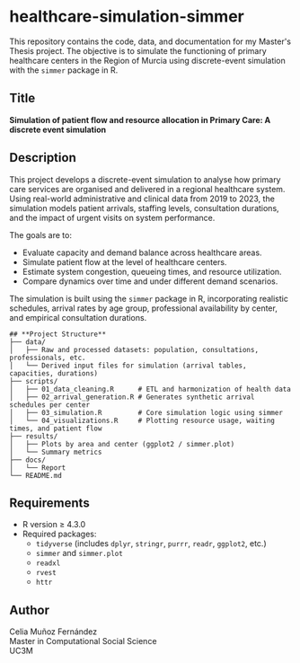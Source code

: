 # **healthcare-simulation-simmer**
This repository contains the code, data, and documentation for my Master's Thesis project. The objective is to simulate the functioning of primary healthcare centers in the Region of Murcia using discrete-event simulation with the `simmer` package in R.

## **Title**
**Simulation of patient flow and resource allocation in Primary Care: A discrete event simulation**

## **Description**
This project develops a discrete-event simulation to analyse how primary care services are organised and delivered in a regional healthcare system. Using real-world administrative and clinical data from 2019 to 2023, the simulation models patient arrivals, staffing levels, consultation durations, and the impact of urgent visits on system performance.

The goals are to:
- Evaluate capacity and demand balance across healthcare areas.
- Simulate patient flow at the level of healthcare centers.
- Estimate system congestion, queueing times, and resource utilization.
- Compare dynamics over time and under different demand scenarios.

The simulation is built using the `simmer` package in R, incorporating realistic schedules, arrival rates by age group, professional availability by center, and empirical consultation durations.

```{r}
## **Project Structure**
├── data/
│   ├── Raw and processed datasets: population, consultations, professionals, etc.
│   └── Derived input files for simulation (arrival tables, capacities, durations)
├── scripts/
│   ├── 01_data_cleaning.R      # ETL and harmonization of health data
│   ├── 02_arrival_generation.R # Generates synthetic arrival schedules per center
│   ├── 03_simulation.R         # Core simulation logic using simmer
│   └── 04_visualizations.R     # Plotting resource usage, waiting times, and patient flow
├── results/
│   ├── Plots by area and center (ggplot2 / simmer.plot)
│   └── Summary metrics
├── docs/
│   └── Report
└── README.md

```

## **Requirements**
- R version ≥ 4.3.0
- Required packages:
  - `tidyverse` (includes `dplyr`, `stringr`, `purrr`, `readr`, `ggplot2`, etc.)
  - `simmer` and `simmer.plot`
  - `readxl`
  - `rvest`
  - `httr`

## **Author**
Celia Muñoz Fernández  
Master in Computational Social Science  
UC3M

